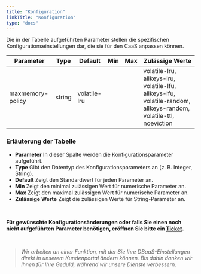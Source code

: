 ```yaml
---
title: "Konfiguration"
linkTitle: "Konfiguration"
type: "docs"
---
```


Die in der Tabelle aufgeführten Parameter stellen die spezifischen Konfigurationseinstellungen dar, die sie für den CaaS anpassen können.


| Parameter  | Type  | Default | Min | Max | Zulässige Werte |
|------------|-------|---------|-----|-----|-----------------|
| maxmemory-policy | string | volatile-lru |  | | volatile-lru, allkeys-lru, volatile-lfu, allkeys-lfu, volatile-random, allkeys-random, volatile-ttl, noeviction |

### Erläuterung der Tabelle

- **Parameter** In dieser Spalte werden die Konfigurationsparameter aufgeführt.
- **Type** Gibt den Datentyp des Konfigurationsparameters an (z. B. Integer, String).
- **Default** Zeigt den Standardwert für jeden Parameter an.
- **Min** Zeigt den minimal zulässigen Wert für numerische Parameter an.
- **Max** Zeigt den maximal zulässigen Wert für numerische Parameter an.
- **Zulässige Werte** Zeigt die zulässigen Werte für String-Parameter an.

<br>

**Für gewünschte Konfigurationsänderungen oder falls Sie einen noch nicht aufgeführten Parameter benötigen, eröffnen Sie bitte ein [Ticket](https://customerservice.plusserver.com/support/ticket-create).**

<br>

>*Wir arbeiten an einer Funktion, mit der Sie Ihre DBaaS-Einstellungen direkt in unserem Kundenportal ändern können. Bis dahin danken wir Ihnen für Ihre Geduld, während wir unsere Dienste verbessern.*
